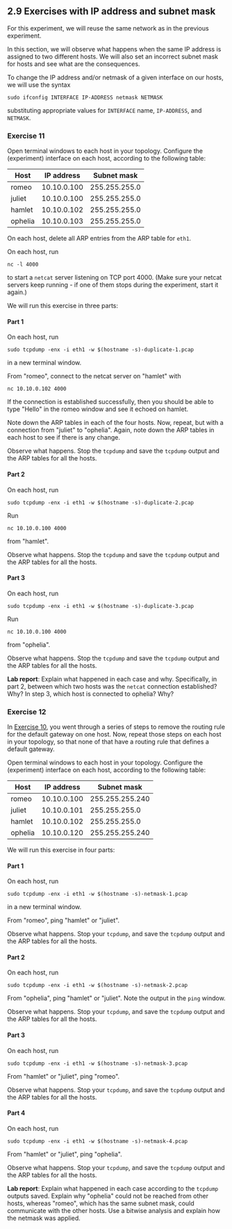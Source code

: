 ## 2.9 Exercises with IP address and subnet mask

For this experiment, we will reuse the same network as in the previous experiment.

In this section, we will observe what happens when the same IP address is assigned to two different hosts. We will also set an incorrect subnet mask for hosts and see what are the consequences. 

To change the IP address and/or netmask of a given interface on our hosts, we will use the syntax

```
sudo ifconfig INTERFACE IP-ADDRESS netmask NETMASK
```

substituting appropriate values for `INTERFACE` name, `IP-ADDRESS`, and `NETMASK`.


### Exercise 11

Open terminal windows to each host in your topology. Configure the (experiment) interface on each host, according to the following table:

| Host          | IP address    | Subnet mask   |
| ------------- | ------------- |---------------|
| romeo         | 10.10.0.100   | 255.255.255.0 |
| juliet        | 10.10.0.100   | 255.255.255.0 |
| hamlet        | 10.10.0.102   | 255.255.255.0 |
| ophelia       | 10.10.0.103   | 255.255.255.0 |

On each host, delete all ARP entries from the ARP table for `eth1`.

On each host, run

```
nc -l 4000
```

to start a `netcat` server listening on TCP port 4000. (Make sure your netcat servers keep running - if one of them stops during the experiment, start it again.)

We will run this exercise in three parts:


#### Part 1

On each host, run

```
sudo tcpdump -enx -i eth1 -w $(hostname -s)-duplicate-1.pcap
```

in a new terminal window.

From "romeo", connect to the netcat server on "hamlet" with

```
nc 10.10.0.102 4000
```

If the connection is established successfully, then you should be able to type "Hello" in the romeo window and see it echoed on hamlet.

Note down the ARP tables in each of the four hosts. Now, repeat, but with a connection from "juliet" to "ophelia". Again, note down the ARP tables in each host to see if there is any change.

Observe what happens. Stop the `tcpdump` and save the `tcpdump` output and the ARP tables for all the hosts.


#### Part 2

On each host, run

```
sudo tcpdump -enx -i eth1 -w $(hostname -s)-duplicate-2.pcap
```

Run

```
nc 10.10.0.100 4000
```

from "hamlet".

Observe what happens. Stop the `tcpdump` and save the `tcpdump` output and the ARP tables for all the hosts.

#### Part 3 

On each host, run

```
sudo tcpdump -enx -i eth1 -w $(hostname -s)-duplicate-3.pcap
```

Run

```
nc 10.10.0.100 4000
```

from "ophelia".

Observe what happens. Stop the `tcpdump` and save the `tcpdump` output and the ARP tables for all the hosts.


**Lab report**: Explain what happened in each case and why. Specifically, in part 2, between which two hosts was the `netcat` connection established? Why? In step 3, which host is connected to ophelia? Why? 

### Exercise 12

In [Exercise 10](2-8-icmp-ping.md#exercise-10), you went through a series of steps to remove the routing rule for the default gateway on one host. Now, repeat those steps on each host in your topology, so that none of that have a routing rule that defines a default gateway.

Open terminal windows to each host in your topology. Configure the (experiment) interface on each host, according to the following table:

| Host          | IP address    | Subnet mask     |
| ------------- | ------------- |-----------------|
| romeo         | 10.10.0.100   | 255.255.255.240 |
| juliet        | 10.10.0.101   | 255.255.255.0   |
| hamlet        | 10.10.0.102   | 255.255.255.0   |
| ophelia       | 10.10.0.120   | 255.255.255.240 |


We will run this exercise in four parts:


#### Part 1

On each host, run

```
sudo tcpdump -enx -i eth1 -w $(hostname -s)-netmask-1.pcap
```

in a new terminal window.

From "romeo", ping "hamlet" or "juliet".

Observe what happens. Stop your `tcpdump`, and save the `tcpdump` output and the ARP tables for all the hosts.

#### Part 2

On each host, run

```
sudo tcpdump -enx -i eth1 -w $(hostname -s)-netmask-2.pcap
```

From "ophelia", ping "hamlet" or "juliet". Note the output in the `ping` window.

Observe what happens. Stop your `tcpdump`, and save the `tcpdump` output and the ARP tables for all the hosts.

#### Part 3

On each host, run

```
sudo tcpdump -enx -i eth1 -w $(hostname -s)-netmask-3.pcap
```

From "hamlet" or "juliet", ping "romeo".

Observe what happens. Stop your `tcpdump`, and save the `tcpdump` output and the ARP tables for all the hosts.

#### Part 4

On each host, run

```
sudo tcpdump -enx -i eth1 -w $(hostname -s)-netmask-4.pcap
```

From "hamlet" or "juliet", ping "ophelia".

Observe what happens. Stop your `tcpdump`, and save the `tcpdump` output and the ARP tables for all the hosts.

**Lab report**: Explain what happened in each case according to the `tcpdump` outputs saved. Explain why "ophelia" could not be reached from other hosts, whereas "romeo", which has the same subnet mask, could communicate with the other hosts. Use a bitwise analysis and explain how the netmask was applied.



